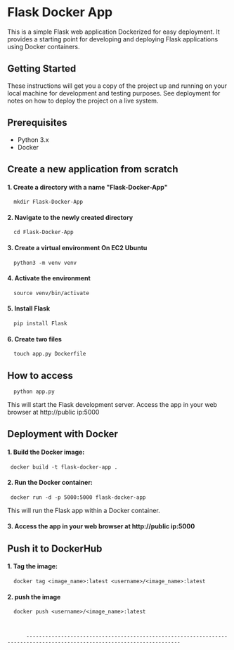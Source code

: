 # Flask Docker App
This is a simple Flask web application Dockerized for easy deployment. It provides a starting point for developing and deploying Flask applications using Docker containers.
## Getting Started
These instructions will get you a copy of the project up and running on your local machine for development and testing purposes. See deployment for notes on how to deploy the project on a live system.
## Prerequisites
 + Python 3.x
 + Docker

## Create a new application from scratch
#### 1. Create a directory with a name "Flask-Docker-App"
      mkdir Flask-Docker-App
      
#### 2. Navigate to the newly created directory
      cd Flask-Docker-App
#### 3. Create a virtual environment On EC2 Ubuntu
      python3 -m venv venv
#### 4. Activate the environment
      source venv/bin/activate
#### 5. Install Flask
      pip install Flask
#### 6. Create two files
      touch app.py Dockerfile
## How to access
      python app.py
This will start the Flask development server.
Access the app in your web browser at http://public ip:5000
## Deployment with Docker
#### 1. Build the Docker image:
     docker build -t flask-docker-app .
#### 2. Run the Docker container:
     docker run -d -p 5000:5000 flask-docker-app
This will run the Flask app within a Docker container.
#### 3. Access the app in your web browser at http://public ip:5000
## Push it to DockerHub
####  1. Tag the image:
      docker tag <image_name>:latest <username>/<image_name>:latest
####  2. push the image
      docker push <username>/<image_name>:latest



          -----------------------------------------------------------------------------------------------------------------------
